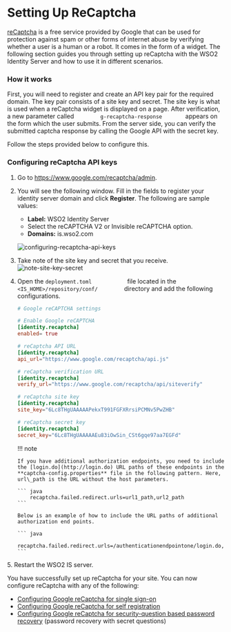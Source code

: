 # Setting Up ReCaptcha

[reCaptcha](https://developers.google.com/recaptcha/) is a free service
provided by Google that can be used for protection against spam or other
forms of internet abuse by verifying whether a user is a human or a
robot. It comes in the form of a widget. The following section guides
you through setting up reCaptcha with the WSO2 Identity Server and how
to use it in different scenarios.

### How it works

First, you will need to register and create an API key pair for the
required domain. The key pair consists of a site key and secret. The
site key is what is used when a reCaptcha widget is displayed on a page.
After verification, a new parameter called
`         g-recaptcha-response        ` appears on the form which the
user submits. From the server side, you can verify the submitted captcha
response by calling the Google API with the secret key.

Follow the steps provided below to configure this.

### Configuring reCaptcha API keys

1.  Go to <https://www.google.com/recaptcha/admin>.

2.  You will see the following window. Fill in the fields to register
    your identity server domain and click **Register**. The following
    are sample values:
    -   **Label:** WSO2 Identity Server
    -   Select the reCAPTCHA V2 or Invisible reCAPTCHA option.
    -   **Domains:** is.wso2.com  

    ![configuring-recaptcha-api-keys](../../assets/img/using-wso2-identity-server/configuring-recaptcha-api-keys.png) 
3.  Take note of the site key and secret that you receive.
    ![note-site-key-secret](../../assets/img/using-wso2-identity-server/note-site-key-secret.png) 
4.  Open the `deployment.toml           ` file located in the `            <IS_HOME>/repository/conf/         `
    directory and add the following configurations.

    ``` toml 
    # Google reCAPTCHA settings

    # Enable Google reCAPTCHA
    [identity.recaptcha] 
    enabled= true

    # reCaptcha API URL
    [identity.recaptcha] 
    api_url="https://www.google.com/recaptcha/api.js"

    # reCaptcha verification URL
    [identity.recaptcha] 
    verify_url="https://www.google.com/recaptcha/api/siteverify"

    # reCaptcha site key
    [identity.recaptcha] 
    site_key="6Lc8THgUAAAAAPekxT991FGFXRrsiPCMNv5PwZHB"

    # reCaptcha secret key
    [identity.recaptcha] 
    secret_key="6Lc8THgUAAAAAEu83iOwSin_CSt6gqe97aa7EGFd"
    ```

    !!! note
    
        If you have additional authorization endpoints, you need to include
        the [login.do](http://login.do) URL paths of these endpoints in the
        **captcha-config.properties** file in the following pattern. Here,
        url\_path is the URL without the host parameters.
    
        ``` java
            recaptcha.failed.redirect.urls=url1_path,url2_path
        ```
    
        Below is an example of how to include the URL paths of additional
        authorization end points.
    
        ``` java
            recaptcha.failed.redirect.urls=/authenticationendpointone/login.do,/authenticationendpointtwo/login.do
        ```
    
5\.  Restart the WSO2 IS server.

You have successfully set up reCaptcha for your site. You can now
configure reCaptcha with any of the following:

-   [Configuring Google reCaptcha for single
    sign-on](../../tutorials/configuring-recaptcha-for-single-sign-on)
-   [Configuring Google reCaptcha for self
    registration](../../learn/configuring-recaptcha-for-self-registration)
-   [Configuring Google reCaptcha for security-question based password
    recovery](../../learn/configuring-recaptcha-for-security-question-based-password-recovery)
    (password recovery with secret questions)
